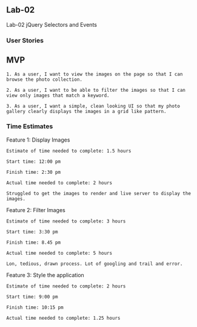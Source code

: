 ## Lab-02
Lab-02 jQuery Selectors and Events

### User Stories

## MVP
    1. As a user, I want to view the images on the page so that I can browse the photo collection.

    2. As a user, I want to be able to filter the images so that I can view only images that match a keyword.

    3. As a user, I want a simple, clean looking UI so that my photo gallery clearly displays the images in a grid like pattern.

### Time Estimates

Feature 1: Display Images
    
    Estimate of time needed to complete: 1.5 hours

    Start time: 12:00 pm 

    Finish time: 2:30 pm

    Actual time needed to complete: 2 hours

    Struggled to get the images to render and live server to display the images.

Feature 2: Filter Images
    
    Estimate of time needed to complete: 3 hours

    Start time: 3:30 pm

    Finish time: 8.45 pm

    Actual time needed to complete: 5 hours

    Lon, tedious, drawn process. Lot of googling and trail and error.

Feature 3: Style the application
    
    Estimate of time needed to complete: 2 hours

    Start time: 9:00 pm

    Finish time: 10:15 pm

    Actual time needed to complete: 1.25 hours

